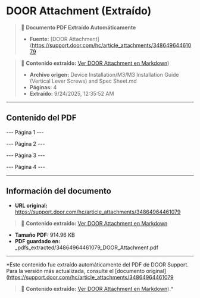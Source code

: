 # DOOR Attachment (Extraído)

> 📄 **Documento PDF Extraído Automáticamente**
> - **Fuente:** [DOOR Attachment](https://support.door.com/hc/article_attachments/34864964461079

> 📄 **Contenido extraído:** [Ver DOOR Attachment en Markdown](./34864964461079_DOOR_Attachment_extracted.md))
> - **Archivo origen:** Device Installation/M3/M3 Installation Guide (Vertical Lever Screws) and Spec Sheet.md
> - **Páginas:** 4
> - **Extraído:** 9/24/2025, 12:35:52 AM

---

## Contenido del PDF


--- Página 1 ---

--- Página 2 ---

--- Página 3 ---

--- Página 4 ---


---

## Información del documento

- **URL original:** https://support.door.com/hc/article_attachments/34864964461079

> 📄 **Contenido extraído:** [Ver DOOR Attachment en Markdown](./34864964461079_DOOR_Attachment_extracted.md)
- **Tamaño PDF:** 914.96 KB
- **PDF guardado en:** _pdfs_extracted/34864964461079_DOOR_Attachment.pdf

---

*Este contenido fue extraído automáticamente del PDF de DOOR Support. Para la versión más actualizada, consulte el [documento original](https://support.door.com/hc/article_attachments/34864964461079

> 📄 **Contenido extraído:** [Ver DOOR Attachment en Markdown](./34864964461079_DOOR_Attachment_extracted.md)).*
